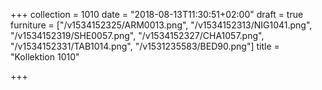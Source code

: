 +++
collection = 1010
date = "2018-08-13T11:30:51+02:00"
draft = true
furniture = ["/v1534152325/ARM0013.png", "/v1534152313/NIG1041.png", "/v1534152319/SHE0057.png", "/v1534152327/CHA1057.png", "/v1534152331/TAB1014.png", "/v1531235583/BED90.png"]
title = "Kollektion 1010"

+++

